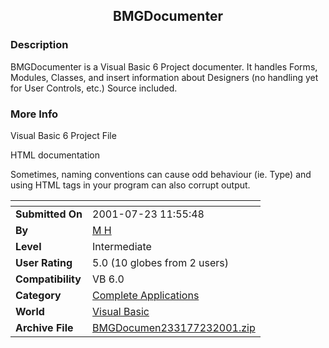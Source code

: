 ﻿<div align="center">

## BMGDocumenter


</div>

### Description

BMGDocumenter is a Visual Basic 6 Project documenter. It handles Forms, Modules, Classes, and insert information about Designers (no handling yet for User Controls, etc.) Source included.
 
### More Info
 
Visual Basic 6 Project File

HTML documentation

Sometimes, naming conventions can cause odd behaviour (ie. Type) and using HTML tags in your program can also corrupt output.


<span>             |<span>
---                |---
**Submitted On**   |2001-07-23 11:55:48
**By**             |[M H](https://github.com/Planet-Source-Code/PSCIndex/blob/master/ByAuthor/m-h.md)
**Level**          |Intermediate
**User Rating**    |5.0 (10 globes from 2 users)
**Compatibility**  |VB 6\.0
**Category**       |[Complete Applications](https://github.com/Planet-Source-Code/PSCIndex/blob/master/ByCategory/complete-applications__1-27.md)
**World**          |[Visual Basic](https://github.com/Planet-Source-Code/PSCIndex/blob/master/ByWorld/visual-basic.md)
**Archive File**   |[BMGDocumen233177232001\.zip](https://github.com/Planet-Source-Code/m-h-bmgdocumenter__1-25363/archive/master.zip)








